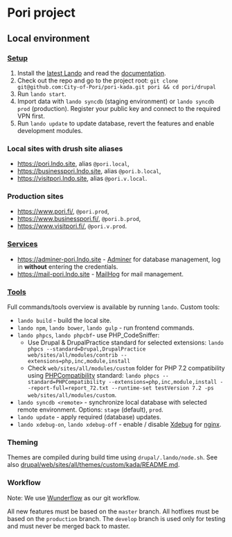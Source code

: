 # Pori project

## Local environment

### [Setup](https://docs.lando.dev/basics/installation.html)

1. Install the [latest Lando](https://github.com/lando/lando/releases) and read the [documentation](https://docs.lando.dev/).
2. Check out the repo and go to the project root: `git clone git@github.com:City-of-Pori/pori-kada.git pori && cd pori/drupal`
3. Run `lando start`.
4. Import data with `lando syncdb` (staging environment) or `lando syncdb prod` (production). Register your public key and connect to the required VPN first.
5. Run `lando update` to update database, revert the features and enable development modules.

### Local sites with drush site aliases

- <https://pori.lndo.site>, alias `@pori.local`,
- <https://businesspori.lndo.site>, alias `@pori.b.local`,
- <https://visitpori.lndo.site>, alias `@pori.v.local`.

### Production sites

- <https://www.pori.fi/>, `@pori.prod`,
- <https://www.businesspori.fi/>, `@pori.b.prod`,
- <https://www.visitpori.fi/>, `@pori.v.prod`.

### [Services](https://docs.lando.dev/config/services.html)

- <https://adminer-pori.lndo.site> - [Adminer](https://hub.docker.com/r/dehy/adminer/) for database management, log in **without** entering the credentials.
- <https://mail-pori.lndo.site> - [MailHog](https://docs.lando.dev/config/mailhog.html) for mail management.

### [Tools](https://docs.lando.dev/config/tooling.html)

Full commands/tools overview is available by running `lando`. Custom tools:

- `lando build` - build the local site.
- `lando npm`, `lando bower`, `lando gulp` - run frontend commands.
- `lando phpcs`, `lando phpcbf`- use PHP_CodeSniffer:
  - Use Drupal & DrupalPractice standard for selected extensions: `lando phpcs --standard=Drupal,DrupalPractice web/sites/all/modules/contrib --extensions=php,inc,module,install`
  - Check `web/sites/all/modules/custom` folder for PHP 7.2 compatibility using [PHPCompatibility](https://github.com/PHPCompatibility/PHPCompatibility) standard: `lando phpcs --standard=PHPCompatibility --extensions=php,inc,module,install --report-full=report_72.txt --runtime-set testVersion 7.2 -ps web/sites/all/modules/custom`.
- `lando syncdb <remote>` - synchronize local database with selected remote environment. Options: `stage` (default), `prod`.
- `lando update` - apply required (database) updates.
- `lando xdebug-on`, `lando xdebug-off` - enable / disable [Xdebug](https://xdebug.org/) for [nginx](https://nginx.org/en/).

### Theming

Themes are compiled during build time using `drupal/.lando/node.sh`. See also [drupal/web/sites/all/themes/custom/kada/README.md](drupal/web/sites/all/themes/custom/kada/README.md).

### Workflow

Note: We use [Wunderflow](http://wunderflow.wunder.io/) as our git workflow.

All new features must be based on the `master` branch.
All hotfixes must be based on the `production` branch.
The `develop` branch is used only for testing and must never be merged back to master.
